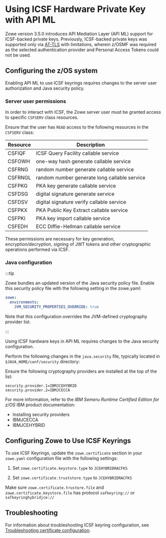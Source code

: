 # Using ICSF Hardware Private Key with API ML

Zowe version 3.5.0 introduces API Mediation Layer (API ML) support for ICSF-backed private keys.
Previously, ICSF-backed private keys was supported only via [AT-TLS](../../user-guide/configuring-at-tls-for-zowe-server.md) with limitations, wherein z/OSMF was required as the selected authentication provider and Personal Access Tokens could not be used.

## Configuring the z/OS system

Enabling API ML to use ICSF keyrings requires changes to the server user authorization and Java security policy.

### Server user permissions

In order to interact with ICSF, the Zowe server user must be granted access to specific `CSFSERV` class resources.

Ensure that the user has `READ` access to the following resources in the `CSFSERV` class:

Resource|Description
---|---
CSFIQF|ICSF Query Facility callable service
CSFOWH|one-way hash generate callable service
CSFRNG|random number generate callable service
CSFRNGL|random number generate long callable service
CSFPKG|PKA key generate callable service
CSFDSG|digital signature generate service
CSFDSV|digital signature verify callable service
CSFPKX|PKA Public Key Extract callable service
CSFPKI|PKA key import callable service
CSFEDH|ECC Diffie-Hellman callable service

These permissions are necessary for key generation, encryption/decryption, signing of JWT tokens and other cryptographic operations performed via ICSF.

### Java configuration

:::tip

Zowe bundles an updated version of the Java security policy file. Enable this security policy file with the following setting in the zowe.yaml:

```yaml
zowe:
  environments:
    JVM_SECURITY_PROPERTIES_OVERRIDE: true
```

Note that this configuration overrides the JVM-defined cryptography provider list.

:::

Using ICSF hardware keys in API ML requires changes to the Java security configuration.

Perform the following changes in the `java.security` file, typically located in `$JAVA_HOME/conf/security` directory:

Ensure the following cryptography providers are installed at the top of the list:

```plaintext
security.provider.1=IBMJCEHYBRID
security.provider.2=IBMJCECCA
```

For more information, refer to the _IBM Semeru Runtime Certified Edition for z/OS_ IBM product documentation:
* Installing security providers
* IBMJCECCA
* IBMJCEHYBRID

## Configuring Zowe to Use ICSF Keyrings

To use ICSF Keyrings, update the `zowe.certificate` section in your `zowe.yaml` configuration file with the following settings:

1. Set `zowe.certificate.keystore.type` to `JCEHYBRIDRACFKS`

2. Set `zowe.certificate.truststore.type` to `JCEHYBRIDRACFKS`

Make sure `zowe.certificate.trustore.file` and `zowe.certificate.keystore.file` has protocol `safkeyring://` or `safkeyringhybridjce://`

## Troubleshooting

For information about troubleshooting ICSF keyring configuration, see [Troubleshooting certificate configuration](../../docs/troubleshoot/troubleshoot-zos-certificate.md).
